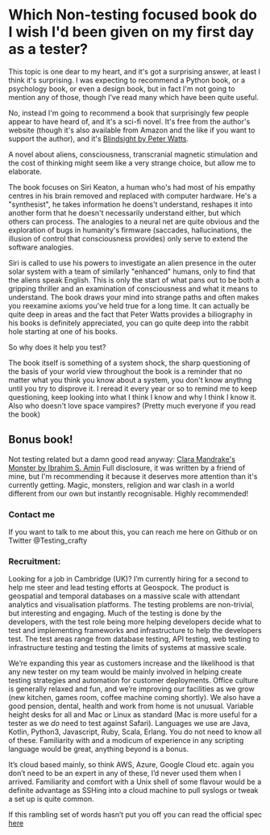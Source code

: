 # Which Non-testing focused book do I wish I'd been given on my first day as a tester?

This topic is one dear to my heart, and it's got a surprising answer, at least I think it's surprising. I was expecting 
to recommend a Python book, or a psychology book, or even a design book, but in fact I'm not going to mention any of 
those, though I've read many which have been quite useful.

No, instead I'm going to recommend a book that surprisingly few people appear to have heard of, and it's a sci-fi novel.
It's free from the author's website (though it's also available from Amazon and the like if you want to support the 
author), and it's [Blindsight by Peter Watts](http://www.rifters.com/real/Blindsight.htm). 

A novel about aliens, consciousness, transcranial magnetic stimulation and the cost of thinking might seem like a very
strange choice, but allow me to elaborate. 

The book focuses on Siri Keaton, a human who's had most of his empathy centres in his brain removed and replaced with 
computer hardware. He's a "synthesist", he takes information he doens't understand, reshapes it into another form that
he doesn't necessarily understand either, but which others can process. The analogies to a neural net are quite obvious
and the exploration of bugs in humanity's firmware (saccades, hallucinations, the illusion of control that consciousness
provides) only serve to extend the software analogies.

Siri is called to use his powers to investigate an alien presence in the outer solar system with a team of similarly
"enhanced" humans, only to find that the aliens speak English. This is only the start of what pans out to be both a 
gripping thriller and an examination of consciousness and what it means to understand. The book draws your mind into 
strange paths and often makes you reexamine axioms you've held true for a long time. It can actually be quite deep in 
areas and the fact that Peter Watts provides a biliography in his books is definitely appreciated, you can go quite deep
into the rabbit hole starting at one of his books. 

So why does it help you test?

The book itself is something of a system shock, the sharp questioning of the basis of your world view throughout the 
book is a reminder that no matter what you think you know about a system, you don't know anythng until you try to
disprove it. I reread it every year or so to remind me to keep questioning, keep looking into what I think I know and 
why I think I know it. Also who  doesn't love space vampires? (Pretty much everyone if you read the book)


## Bonus book!
Not testing related but a damn good read anyway:
[Clara Mandrake's Monster by Ibrahim S. Amin](https://www.amazon.co.uk/Clara-Mandrakes-Monster-Ibrahim-Amin-ebook/dp/B0788YNTJV)
Full disclosure, it was written by a friend of mine, but I'm recommending it because it deserves more attention than 
it's currently getting. Magic, monsters, religion and war clash in a world different from our own but instantly 
recognisable. Highly recommended!


### Contact me
If you want to talk  to me about this, you can reach me here on Github or on Twitter @Testing_crafty

### Recruitment: 
Looking for a job in Cambridge (UK)?
I’m currently hiring for a second to help me steer and lead testing efforts at Geospock. The product is geospatial and temporal databases on a massive scale with attendant analytics and visualisation platforms. The testing problems are non-trivial, but interesting and engaging. Much of the testing is done by the developers, with the test role being more helping developers decide what to test and implementing frameworks and infrastructure to help the developers test. The test areas range from database testing, API testing, web testing to infrastructure testing and testing the limits of systems at massive scale.

We’re expanding this year as customers increase and the likelihood is that any new tester on my team would be mainly involved in helping create testing strategies and automation for customer deployments. Office culture is generally relaxed and fun, and we’re improving our facilities as we grow (new kitchen, games room, coffee machine coming shortly). We also have a good pension, dental, health and work from home is not unusual. Variable height desks for all and Mac or Linux as standard (Mac is more useful for a tester as we _do_ need to test against Safari). Languages we use are Java, Kotlin, Python3, Javascript, Ruby,  Scala, Erlang. You do not need to know all of these. Familiarity with and a modicum of experience in any scripting language would be great, anything beyond is a bonus. 

It’s cloud based mainly, so think AWS, Azure, Google Cloud etc. again you don’t need to be an expert in any of these, I’d never used them when I arrived. Familiarity and comfort with a Unix shell of some flavour would be a definite advantage as SSHing into a cloud machine to pull syslogs or tweak a set up is quite common.

If this rambling set of words hasn’t put you off you can read the official spec [here](https://geospock.com/jobs/software-test-engineer/)